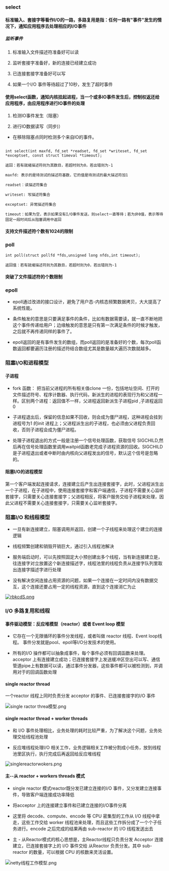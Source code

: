### select

#### 标准输入、套接字等看作I/O的一路，多路复用是指：任何一路有"事件"发生的情况下，通知应用程序去处理相应的I/O事件

##### 监听事件

1. 标准输入文件描述符准备好可以读

2. 监听套接字准备好，新的连接已经建立成功

3. 已连接套接字准备好可以写

4. 如果一个I/O 事件等待超过了10秒，发生了超时事件

#### 使用select函数，通知内核挂起进程，当一个或多IO事件发生后，控制权返还给应用程序，由应用程序进行IO事件的处理

1. 检测IO事件发生（阻塞）

2. 进行IO数据读写（同步)）

- 在移除阻塞点同时检测多个来自IO的事件。

````

int select(int maxfd, fd_set *readset, fd_set *writeset, fd_set *exceptset, const struct timeval *timeout);

返回：若有就绪描述符则为其数目，若超时则为0，若出错则为-1

maxfd: 表示的是待测试的描述符基数，它的值是待测试的最大描述符加1

readset：读描述符集合

writeset: 写描述符集合

exceptset: 异常描述符集合

timeout：如果为空，表示如果没有I/O事件发送，则select一直等待；若为非0值，表示等待固定一段时间后从阻塞调用中返回

````

#### 支持文件描述符个数有1024的限制

### poll

````
int poll(struct pollfd *fds,unsigned long nfds,int timeout);

返回值：若有就绪描述符则为其数目，若超时则为0，若出错则为-1

````

#### 突破了文件描述符的个数限制

### epoll

- epoll通过改进的接口设计，避免了用户态-内核态频繁数据拷贝，大大提高了系统性能。

- 条件触发的意思是只要满足事件的条件，比如有数据需要读，就一直不断地把这个事件传递给用户；边缘触发的意思是只有第一次满足条件的时候才触发，之后就不再传递同样的事件了。

- epoll返回的是有事件发生的数组，而poll返回的是准备好的个数，每次poll函数返回都要遍历注册的描述符结合数组尤其是数量越大遍历次数就越多。

### 阻塞I/O和进程模型

#### 子进程

- fork 函数： 把当前父进程的所有相关值clone 一份，包括地址空间、打开的文件描述符号、程序计数器、执行代码，新派生的进程的表现行为和父进程一样。区别两个进程：返回值不一样，父进程返回新派生子进程pid ,子进程返回0

- 子进程退出后，保留的信息如果不回收，则会成为僵尸进程，这种进程会挂到进程号为1 的init 进程上；父进程派生出的子进程，也必须由父进程负责回收，否则子进程会成为僵尸进程。

- 处理子进程退出的方式一般是注册一个信号处理函数，获取信号 SIGCHILD,然后再在信号处理函数里调用waitpid函数老完成子进程资源的回收。SIGCHILD是子进程退出或者中断时由内核向父进程发出的信号，默认这个信号是忽略的。

#### 阻塞I/O的进程模型

第一个客户端发起连接请求，连接建立后产生出连接套接字，此时，父进程派生出一个子进程，在子进程中，使用连接套接字和客户端通信，子进程不需要关心监听套接字，只需要关心连接套接字；父进程相反，将客户服务交给子进程来处理，因此父进程不需要关心连接套接字，只需要关心监听套接字。

### 阻塞I/O 和线程模型

- 一旦有新连接建立，阻塞调用并返回，创建一个子线程来处理这个建立的连接逻辑

- 线程频繁创建和销毁开销巨大，通过引入线程池解决

- 服务端启动时，可以先按照固定大小预创建出多个线程，当有新连接建立是，往连接字对立放置这个新连接描述字，线程池里的线程负责从连接字队列里取出连接字描述字进行处理

- 没有解决空闲连接占用资源的问题，如果一个连接在一定时间内没有数据交互，这个连接还要占用一定的线程资源，直到这个连接消亡为止

[![rbkcdS.png](https://s3.ax1x.com/2020/12/29/rbkcdS.png)](https://imgchr.com/i/rbkcdS)

### I/O 多路复用和线程

#### 事件驱动模型：反应堆模型（reactor）或者 Event loop 模型

- 它存在一个无限循环的事件分发线程，或者叫做 reactor 线程、Event loop线程。 事件分发就是pool、epoll等I/O分发技术的使用。

- 所有的I/O 操作都可以抽象成事件，每个事件必须有回调函数来处理。acceptor 上有连接建立成功；已连接套接字上发送缓冲区空出可以写、通信管道pipe上有数据可以读，通过事件分发器，这些事件都可以被检测到，并调用对于的回调函数处理

#### single reactor thread

一个reactor 线程上同时负责分发 acceptor 的事件、已连接套接字的I/O 事件

![single ractor threa模型.png](https://i.loli.net/2020/12/29/R6QO4zLDjZUWnoJ.png)

#### single reactor thread + worker threads

- 和 I/O 事件处理相比，业务处理的耗时比较严重，为了解决这个问题，业务处理交给线程池处理

- 反应堆线程处理I/O 相关工作，业务逻辑相关工作被分割成小任务，放到线程池里区执行，执行完成后再返回给反应堆线程

![singlereactorwokers.png](https://i.loli.net/2020/12/29/WzMmOZ3eig2YUov.png)

#### 主--从 reactor + workers threads 模式

- single reactor 模式reactor既分发已建立连接的I/O 事件，又分发建立连接事件，导致客户端连接成功率降低

- 将acceptor 上的连接建立事件和已建立连接的I/O事件分离

- 这里将 decode、compute、encode 等 CPU 密集型的工作从 I/O 线程中拿走，这些工作交给 worker 线程池来处理，而且这些工作拆分成了一个个子任务进行。encode 之后完成的结果再由 sub-reactor
  的 I/O 线程发送出去

- 主 - 从Reactor模式的核心思想是，主Reactor线程只负责分发 Acceptor 连接建立，已连接套接字上的 I/O 事件交给 从Reactor 负责分发。其中 sub-reactor 的数量，可以根据 CPU
  的核数来灵活设置。

![netty线程工作模型.png](https://i.loli.net/2020/12/29/TjuN9g3M8P6DOEa.png)